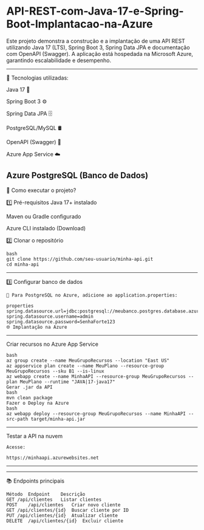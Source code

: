 # API-REST-com-Java-17-e-Spring-Boot-Implantacao-na-Azure
Este projeto demonstra a construção e a implantação de uma API REST utilizando Java 17 (LTS), Spring Boot 3, Spring Data JPA e documentação com OpenAPI (Swagger). A aplicação está hospedada na Microsoft Azure, garantindo escalabilidade e desempenho.

---

🔹 Tecnologias utilizadas:

Java 17 🚀

Spring Boot 3 ⚙️

Spring Data JPA 🗄️

PostgreSQL/MySQL 🛢️

OpenAPI (Swagger) 📄

Azure App Service ☁️

Azure PostgreSQL (Banco de Dados)
---

🚀 Como executar o projeto?

1️⃣ Pré-requisitos
Java 17+ instalado

Maven ou Gradle configurado

Azure CLI instalado (Download)

2️⃣ Clonar o repositório
````
bash
git clone https://github.com/seu-usuario/minha-api.git
cd minha-api

````

---

3️⃣ Configurar banco de dados
````
🔹 Para PostgreSQL no Azure, adicione ao application.properties:

properties
spring.datasource.url=jdbc:postgresql://meubanco.postgres.database.azure.com:5432/meudb
spring.datasource.username=admin
spring.datasource.password=SenhaForte123
🌐 Implantação na Azure
````
---

Criar recursos no Azure App Service
````
bash
az group create --name MeuGrupoRecursos --location "East US"
az appservice plan create --name MeuPlano --resource-group MeuGrupoRecursos --sku B1 --is-linux
az webapp create --name MinhaAPI --resource-group MeuGrupoRecursos --plan MeuPlano --runtime "JAVA|17-java17"
Gerar .jar da API
bash
mvn clean package
Fazer o Deploy na Azure
bash
az webapp deploy --resource-group MeuGrupoRecursos --name MinhaAPI --src-path target/minha-api.jar
````
---

Testar a API na nuvem
````
Acesse:

https://minhaapi.azurewebsites.net
````
---
----

📚 Endpoints principais
````
Método	Endpoint	Descrição
GET	/api/clientes	Listar clientes
POST	/api/clientes	Criar novo cliente
GET	/api/clientes/{id}	Buscar cliente por ID
PUT	/api/clientes/{id}	Atualizar cliente
DELETE	/api/clientes/{id}	Excluir cliente
````

